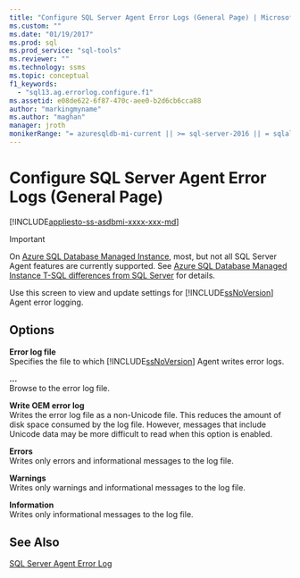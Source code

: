 ```yaml
---
title: "Configure SQL Server Agent Error Logs (General Page) | Microsoft Docs"
ms.custom: ""
ms.date: "01/19/2017"
ms.prod: sql
ms.prod_service: "sql-tools"
ms.reviewer: ""
ms.technology: ssms
ms.topic: conceptual
f1_keywords: 
  - "sql13.ag.errorlog.configure.f1"
ms.assetid: e08de622-6f87-470c-aee0-b2d6cb6cca88
author: "markingmyname"
ms.author: "maghan"
manager: jroth
monikerRange: "= azuresqldb-mi-current || >= sql-server-2016 || = sqlallproducts-allversions"
---
```

# Configure SQL Server Agent Error Logs (General Page)
[!INCLUDE[appliesto-ss-asdbmi-xxxx-xxx-md](../../includes/appliesto-ss-asdbmi-xxxx-xxx-md.md)]

> [!IMPORTANT]  
> On [Azure SQL Database Managed Instance](https://docs.microsoft.com/azure/sql-database/sql-database-managed-instance), most, but not all SQL Server Agent features are currently supported. See [Azure SQL Database Managed Instance T-SQL differences from SQL Server](https://docs.microsoft.com/azure/sql-database/sql-database-managed-instance-transact-sql-information#sql-server-agent) for details.

Use this screen to view and update settings for [!INCLUDE[ssNoVersion](../../includes/ssnoversion-md.md)] Agent error logging.  
  
## Options  
**Error log file**  
Specifies the file to which [!INCLUDE[ssNoVersion](../../includes/ssnoversion-md.md)] Agent writes error logs.  
  
**...**  
Browse to the error log file.  
  
**Write OEM error log**  
Writes the error log file as a non-Unicode file. This reduces the amount of disk space consumed by the log file. However, messages that include Unicode data may be more difficult to read when this option is enabled.  
  
**Errors**  
Writes only errors and informational messages to the log file.  
  
**Warnings**  
Writes only warnings and informational messages to the log file.  
  
**Information**  
Writes only informational messages to the log file.  
  
## See Also  
[SQL Server Agent Error Log](../../ssms/agent/sql-server-agent-error-log.md)  
  
